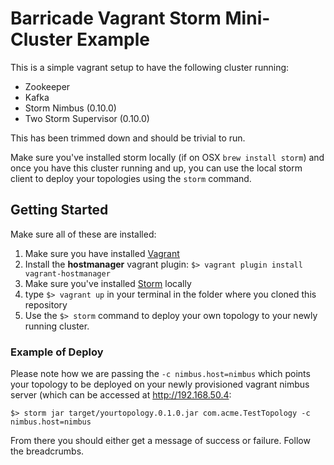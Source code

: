 # Barricade Vagrant Storm Mini-Cluster Example

This is a simple vagrant setup to have the following cluster running:

- Zookeeper
- Kafka
- Storm Nimbus (0.10.0)
- Two Storm Supervisor (0.10.0)

This has been trimmed down and should be trivial to run. 

Make sure you've installed storm locally (if on OSX `brew install storm`) and once you have this
cluster running and up, you can use the local storm client to deploy your topologies using the `storm` command.

## Getting Started

Make sure all of these are installed:

1. Make sure you have installed [Vagrant](https://www.vagrantup.com/)
2. Install the **hostmanager** vagrant plugin: `$> vagrant plugin install vagrant-hostmanager`
2. Make sure you've installed [Storm](http://brewformulas.org/Storm) locally
3. type `$> vagrant up` in your terminal in the folder where you cloned this repository
4. Use the `$> storm` command to deploy your own topology to your newly running cluster.

### Example of Deploy

Please note how we are passing the `-c nimbus.host=nimbus` which points your topology to be deployed on your newly provisioned vagrant nimbus server (which can be accessed at http://192.168.50.4:


```
$> storm jar target/yourtopology.0.1.0.jar com.acme.TestTopology -c nimbus.host=nimbus
```

From there you should either get a message of success or failure. Follow the breadcrumbs.
